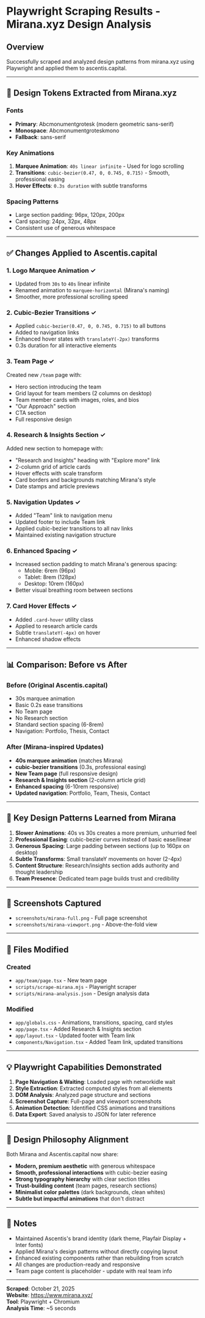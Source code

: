 # Playwright Scraping Results - Mirana.xyz Design Analysis

## Overview
Successfully scraped and analyzed design patterns from mirana.xyz using Playwright and applied them to ascentis.capital.

---

## 🎨 Design Tokens Extracted from Mirana.xyz

### Fonts
- **Primary**: Abcmonumentgrotesk (modern geometric sans-serif)
- **Monospace**: Abcmonumentgroteskmono
- **Fallback**: sans-serif

### Key Animations
1. **Marquee Animation**: `40s linear infinite` - Used for logo scrolling
2. **Transitions**: `cubic-bezier(0.47, 0, 0.745, 0.715)` - Smooth, professional easing
3. **Hover Effects**: `0.3s duration` with subtle transforms

### Spacing Patterns
- Large section padding: 96px, 120px, 200px
- Card spacing: 24px, 32px, 48px
- Consistent use of generous whitespace

---

## ✅ Changes Applied to Ascentis.capital

### 1. **Logo Marquee Animation** ✓
- Updated from `30s` to `40s` linear infinite
- Renamed animation to `marquee-horizontal` (Mirana's naming)
- Smoother, more professional scrolling speed

### 2. **Cubic-Bezier Transitions** ✓
- Applied `cubic-bezier(0.47, 0, 0.745, 0.715)` to all buttons
- Added to navigation links
- Enhanced hover states with `translateY(-2px)` transforms
- 0.3s duration for all interactive elements

### 3. **Team Page** ✓
Created new `/team` page with:
- Hero section introducing the team
- Grid layout for team members (2 columns on desktop)
- Team member cards with images, roles, and bios
- "Our Approach" section
- CTA section
- Full responsive design

### 4. **Research & Insights Section** ✓
Added new section to homepage with:
- "Research and Insights" heading with "Explore more" link
- 2-column grid of article cards
- Hover effects with scale transform
- Card borders and backgrounds matching Mirana's style
- Date stamps and article previews

### 5. **Navigation Updates** ✓
- Added "Team" link to navigation menu
- Updated footer to include Team link
- Applied cubic-bezier transitions to all nav links
- Maintained existing navigation structure

### 6. **Enhanced Spacing** ✓
- Increased section padding to match Mirana's generous spacing:
  - Mobile: 6rem (96px)
  - Tablet: 8rem (128px)
  - Desktop: 10rem (160px)
- Better visual breathing room between sections

### 7. **Card Hover Effects** ✓
- Added `.card-hover` utility class
- Applied to research article cards
- Subtle `translateY(-4px)` on hover
- Enhanced shadow effects

---

## 📊 Comparison: Before vs After

### Before (Original Ascentis.capital)
- 30s marquee animation
- Basic 0.2s ease transitions
- No Team page
- No Research section
- Standard section spacing (6-8rem)
- Navigation: Portfolio, Thesis, Contact

### After (Mirana-inspired Updates)
- **40s marquee animation** (matches Mirana)
- **cubic-bezier transitions** (0.3s, professional easing)
- **New Team page** (full responsive design)
- **Research & Insights section** (2-column article grid)
- **Enhanced spacing** (6-10rem responsive)
- **Updated navigation**: Portfolio, Team, Thesis, Contact

---

## 🎯 Key Design Patterns Learned from Mirana

1. **Slower Animations**: 40s vs 30s creates a more premium, unhurried feel
2. **Professional Easing**: cubic-bezier curves instead of basic ease/linear
3. **Generous Spacing**: Large padding between sections (up to 160px on desktop)
4. **Subtle Transforms**: Small translateY movements on hover (2-4px)
5. **Content Structure**: Research/insights section adds authority and thought leadership
6. **Team Presence**: Dedicated team page builds trust and credibility

---

## 📸 Screenshots Captured
- `screenshots/mirana-full.png` - Full page screenshot
- `screenshots/mirana-viewport.png` - Above-the-fold view

---

## 🚀 Files Modified

### Created
- `app/team/page.tsx` - New team page
- `scripts/scrape-mirana.mjs` - Playwright scraper
- `scripts/mirana-analysis.json` - Design analysis data

### Modified
- `app/globals.css` - Animations, transitions, spacing, card styles
- `app/page.tsx` - Added Research & Insights section
- `app/layout.tsx` - Updated footer with Team link
- `components/Navigation.tsx` - Added Team link, updated transitions

---

## 💡 Playwright Capabilities Demonstrated

1. **Page Navigation & Waiting**: Loaded page with networkidle wait
2. **Style Extraction**: Extracted computed styles from all elements
3. **DOM Analysis**: Analyzed page structure and sections
4. **Screenshot Capture**: Full-page and viewport screenshots
5. **Animation Detection**: Identified CSS animations and transitions
6. **Data Export**: Saved analysis to JSON for later reference

---

## 🎨 Design Philosophy Alignment

Both Mirana and Ascentis.capital now share:
- **Modern, premium aesthetic** with generous whitespace
- **Smooth, professional interactions** with cubic-bezier easing
- **Strong typography hierarchy** with clear section titles
- **Trust-building content** (team pages, research sections)
- **Minimalist color palettes** (dark backgrounds, clean whites)
- **Subtle but impactful animations** that don't distract

---

## 📝 Notes

- Maintained Ascentis's brand identity (dark theme, Playfair Display + Inter fonts)
- Applied Mirana's design patterns without directly copying layout
- Enhanced existing components rather than rebuilding from scratch
- All changes are production-ready and responsive
- Team page content is placeholder - update with real team info

---

**Scraped**: October 21, 2025  
**Website**: https://www.mirana.xyz/  
**Tool**: Playwright + Chromium  
**Analysis Time**: ~5 seconds

